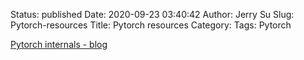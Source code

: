 Status: published
Date: 2020-09-23 03:40:42
Author: Jerry Su
Slug: Pytorch-resources
Title: Pytorch resources
Category: 
Tags: Pytorch 


[Pytorch internals - blog](http://blog.ezyang.com/2019/05/pytorch-internals/)
